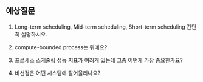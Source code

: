 ## 예상질문

1. Long-term scheduling, Mid-term scheduling, Short-term scheduling 간단히 설명하시오.

2. compute-bounded process는 뭐예요?

3. 프로세스 스케줄링 성능 지표가 여러개 있는데 그중 어떤게 가장 중요한가요?

4. 비선점은 어떤 시스템에 잘어울리나요? 
